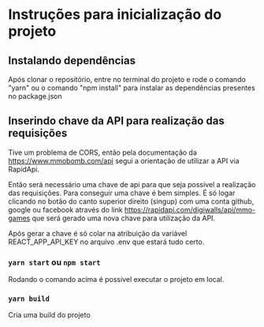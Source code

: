 # Instruções para inicialização do projeto

## Instalando dependências

Após clonar o repositório, entre no terminal do projeto e rode o comando "yarn" ou o comando "npm install" para instalar as dependências presentes no package.json

## Inserindo chave da API para realização das requisições

Tive um problema de CORS, então pela documentação da https://www.mmobomb.com/api segui a orientação de utilizar a API via RapidApi.

Então será necessário uma chave de api para que seja possível a realização das requisições. Para conseguir uma chave é bem simples. É só logar clicando no botão do canto superior direito (singup) com uma conta github, google ou facebook através do link https://rapidapi.com/digiwalls/api/mmo-games que será gerado uma nova chave para utilização da API.

Após gerar a chave é só colar na atribuição da variável REACT_APP_API_KEY no arquivo .env que estará tudo certo.

### `yarn start` ou `npm start`

Rodando o comando acima é possível executar o projeto em local.

### `yarn build`

Cria uma build do projeto
